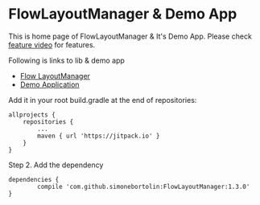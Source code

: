 FlowLayoutManager & Demo App
===
This is home page of FlowLayoutManager & It's Demo App. Please check [feature video](https://youtu.be/eyCb1gYT9mA) for features.

Following is links to lib & demo app
- [Flow LayoutManager](flowlayoutmanager)
- [Demo Application](app)

Add it in your root build.gradle at the end of repositories:

	allprojects {
		repositories {
			...
			maven { url 'https://jitpack.io' }
		}
	}
	
Step 2. Add the dependency

	dependencies {
	        compile 'com.github.simonebortolin:FlowLayoutManager:1.3.0'
	}
